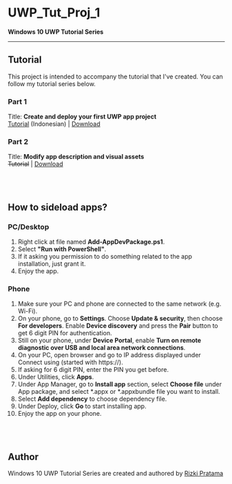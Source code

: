 # UWP_Tut_Proj_1
**Windows 10 UWP Tutorial Series**

---

Tutorial
-----
This project is intended to accompany the tutorial that I've created. You can follow my tutorial series below.

### Part 1
Title: **Create and deploy your first UWP app project**<br>
[Tutorial](http://blog.whoisrizkipratama.net/tutorial-aplikasi-uwp-1-create-deploy-first-windows-10-uwp-app) (Indonesian) | [Download](https://github.com/softtama/UWP_Tut_Proj_1/archive/master.zip)

### Part 2
Title: **Modify app description and visual assets**<br>
~~Tutorial~~ | [Download](https://github.com/softtama/UWP_Tut_Proj_1/archive/UWP_Tut_Proj_1.1.zip)

<br><br>
How to sideload apps?
-----
### PC/Desktop
1. Right click at file named **Add-AppDevPackage.ps1**.
2. Select **"Run with PowerShell"**.
3. If it asking you permission to do something related to the app installation, just grant it.
4. Enjoy the app.

### Phone
1. Make sure your PC and phone are connected to the same network (e.g. Wi-Fi).
2. On your phone, go to **Settings**. Choose **Update & security**, then choose **For developers**. Enable **Device discovery** and press the **Pair** button to get 6 digit PIN for authentication.
3. Still on your phone, under **Device Portal**, enable **Turn on remote diagnostic over USB and local area network connections**.
4. On your PC, open browser and go to IP address displayed under Connect using (started with https://).
5. If asking for 6 digit PIN, enter the PIN you get before.
6. Under Utilities, click **Apps**.
7. Under App Manager, go to **Install app** section, select **Choose file** under App package, and select *.appx or *.appxbundle file you want to install.
8. Select **Add dependency** to choose dependency file.
9. Under Deploy, click **Go** to start installing app.
10. Enjoy the app on your phone.

<br><br>
Author
-----
Windows 10 UWP Tutorial Series are created and authored by [Rizki Pratama](https://twitter.com/softtama)
